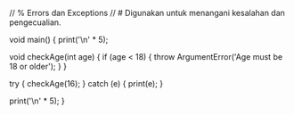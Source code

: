 // % Errors dan Exceptions
// # Digunakan untuk menangani kesalahan dan pengecualian.

void main() {
  print('\n' * 5);

  void checkAge(int age) {
    if (age < 18) {
      throw ArgumentError('Age must be 18 or older');
    }
  }

  try {
    checkAge(16);
  } catch (e) {
    print(e);
  }

  print('\n' * 5);
}
